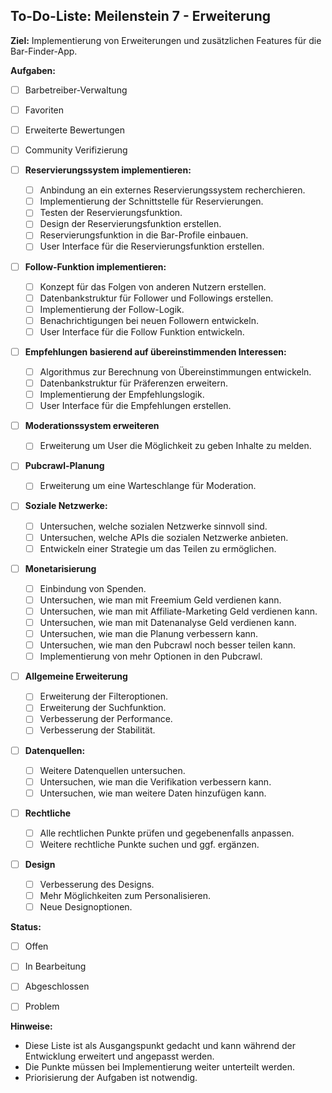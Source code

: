 ## To-Do-Liste: Meilenstein 7 - Erweiterung

**Ziel:** Implementierung von Erweiterungen und zusätzlichen Features für die Bar-Finder-App.

**Aufgaben:**

- [ ] Barbetreiber-Verwaltung
- [ ] Favoriten
- [ ] Erweiterte Bewertungen
- [ ] Community Verifizierung

-   [ ] **Reservierungssystem implementieren:**
    -   [ ] Anbindung an ein externes Reservierungssystem recherchieren.
    -   [ ] Implementierung der Schnittstelle für Reservierungen.
    -   [ ] Testen der Reservierungsfunktion.
    - [ ] Design der Reservierungsfunktion erstellen.
    - [ ] Reservierungsfunktion in die Bar-Profile einbauen.
    -   [ ] User Interface für die Reservierungsfunktion erstellen.
-   [ ] **Follow-Funktion implementieren:**
    -   [ ] Konzept für das Folgen von anderen Nutzern erstellen.
    -   [ ] Datenbankstruktur für Follower und Followings erstellen.
    -   [ ] Implementierung der Follow-Logik.
    -   [ ] Benachrichtigungen bei neuen Followern entwickeln.
    - [ ] User Interface für die Follow Funktion entwickeln.
-   [ ] **Empfehlungen basierend auf übereinstimmenden Interessen:**
    -   [ ] Algorithmus zur Berechnung von Übereinstimmungen entwickeln.
    -   [ ] Datenbankstruktur für Präferenzen erweitern.
    -   [ ] Implementierung der Empfehlungslogik.
    - [ ] User Interface für die Empfehlungen erstellen.
- [ ] **Moderationssystem erweiteren**
    - [ ] Erweiterung um User die Möglichkeit zu geben Inhalte zu melden.
- [ ] **Pubcrawl-Planung**
    - [ ] Erweiterung um eine Warteschlange für Moderation.
-   [ ] **Soziale Netzwerke:**
    - [ ] Untersuchen, welche sozialen Netzwerke sinnvoll sind.
    - [ ] Untersuchen, welche APIs die sozialen Netzwerke anbieten.
    - [ ] Entwickeln einer Strategie um das Teilen zu ermöglichen.
-   [ ] **Monetarisierung**
    - [ ] Einbindung von Spenden.
    - [ ] Untersuchen, wie man mit Freemium Geld verdienen kann.
    - [ ] Untersuchen, wie man mit Affiliate-Marketing Geld verdienen kann.
    - [ ] Untersuchen, wie man mit Datenanalyse Geld verdienen kann.
    -   [ ] Untersuchen, wie man die Planung verbessern kann.
    - [ ] Untersuchen, wie man den Pubcrawl noch besser teilen kann.
    - [ ] Implementierung von mehr Optionen in den Pubcrawl.
-   [ ] **Allgemeine Erweiterung**
    - [ ] Erweiterung der Filteroptionen.
    - [ ] Erweiterung der Suchfunktion.
    - [ ] Verbesserung der Performance.
    - [ ] Verbesserung der Stabilität.
- [ ] **Datenquellen:**
    - [ ] Weitere Datenquellen untersuchen.
    - [ ] Untersuchen, wie man die Verifikation verbessern kann.
    - [ ] Untersuchen, wie man weitere Daten hinzufügen kann.
- [ ] **Rechtliche**
  - [ ] Alle rechtlichen Punkte prüfen und gegebenenfalls anpassen.
  - [ ] Weitere rechtliche Punkte suchen und ggf. ergänzen.
- [ ] **Design**
  - [ ] Verbesserung des Designs.
  - [ ] Mehr Möglichkeiten zum Personalisieren.
  - [ ] Neue Designoptionen.

**Status:**

-   [ ] Offen
-   [ ] In Bearbeitung
-   [ ] Abgeschlossen
-   [ ] Problem


**Hinweise:**

- Diese Liste ist als Ausgangspunkt gedacht und kann während der Entwicklung erweitert und angepasst werden.
-  Die Punkte müssen bei Implementierung weiter unterteilt werden.
- Priorisierung der Aufgaben ist notwendig.
